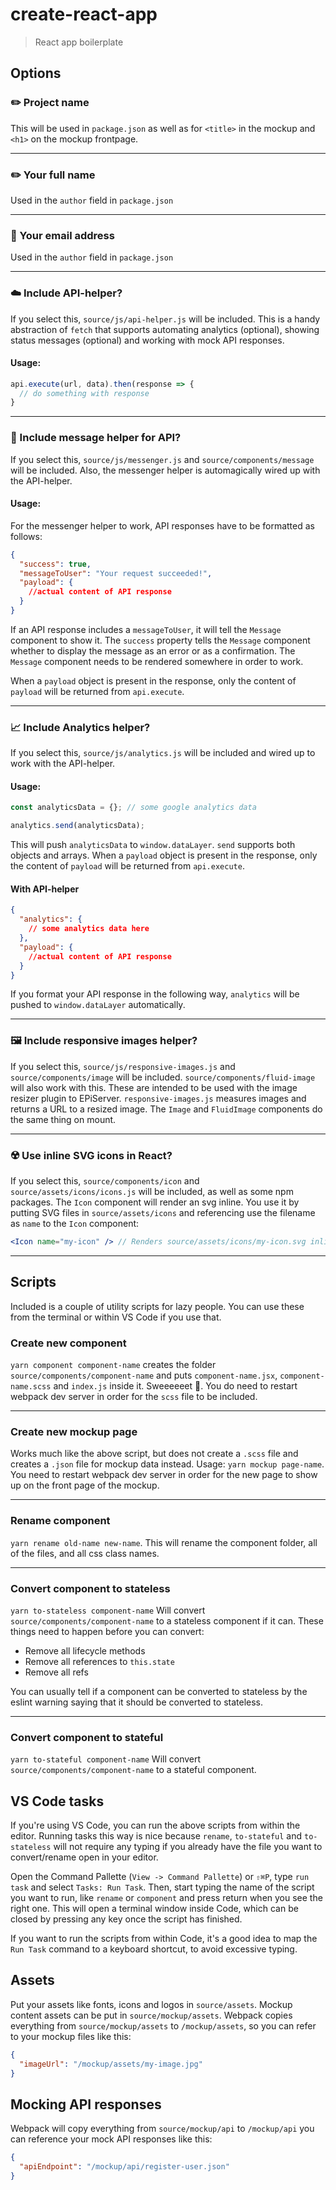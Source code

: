 # create-react-app

>React app boilerplate

<!--
## Steps
1. `npm install -g @creuna/create-react-app`
1. `cd` to project folder
1. `@creuna/create-react-app`
1. answer all the questions
1. `yarn`
1. `yarn dev`
-->

## Options

### ✏️ Project name
This will be used in `package.json` as well as for `<title>` in the mockup and `<h1>` on the mockup frontpage.

---

### ✏️ Your full name
Used in the `author` field in `package.json`

---

### 💌 Your email address
Used in the `author` field in `package.json`

---

### ☁️ Include API-helper?
If you select this, `source/js/api-helper.js` will be included. This is a handy abstraction of `fetch` that supports automating analytics (optional), showing status messages (optional) and working with mock API responses.

#### Usage:
```js
api.execute(url, data).then(response => {
  // do something with response
}
```

---

### 💬 Include message helper for API?
If you select this, `source/js/messenger.js` and `source/components/message` will be included. Also, the messenger helper is automagically wired up with the API-helper.

#### Usage:
For the messenger helper to work, API responses have to be formatted as follows:

```json
{
  "success": true,
  "messageToUser": "Your request succeeded!",
  "payload": {
    //actual content of API response
  }
}
```

If an API response includes a `messageToUser`, it will tell the `Message` component to show it. The `success` property tells the `Message` component whether to display the message as an error or as a confirmation. The `Message` component needs to be rendered somewhere in order to work.

When a `payload` object is present in the response, only the content of `payload` will be returned from `api.execute`.

---

### 📈 Include Analytics helper?
If you select this, `source/js/analytics.js` will be included and wired up to work with the API-helper. 

#### Usage:
```js
const analyticsData = {}; // some google analytics data

analytics.send(analyticsData);
```

This will push `analyticsData` to `window.dataLayer`. `send` supports both objects and arrays. When a `payload` object is present in the response, only the content of `payload` will be returned from `api.execute`.

#### With API-helper

```json
{
  "analytics": {
    // some analytics data here
  },
  "payload": {
    //actual content of API response
  }
}
```

If you format your API response in the following way, `analytics` will be pushed to `window.dataLayer` automatically.

---

### 🖼️ Include responsive images helper?
If you select this, `source/js/responsive-images.js` and `source/components/image` will be included. `source/components/fluid-image` will also work with this. These are intended to be used with the image resizer plugin to EPiServer. `responsive-images.js` measures images and returns a URL to a resized image. The `Image` and `FluidImage` components do the same thing on mount.

---

### ☢️ Use inline SVG icons in React?
If you select this, `source/components/icon` and `source/assets/icons/icons.js` will be included, as well as some npm packages. The `Icon` component will render an svg inline. You use it by putting SVG files in `source/assets/icons` and referencing use the filename as `name` to the `Icon` component:

```jsx
<Icon name="my-icon" /> // Renders source/assets/icons/my-icon.svg inline
```

---

## Scripts
Included is a couple of utility scripts for lazy people. You can use these from the terminal or within VS Code if you use that.

### Create new component

`yarn component component-name` creates the folder `source/components/component-name` and puts `component-name.jsx`, `component-name.scss` and `index.js` inside it. Sweeeeeet 🤩. You do need to restart webpack dev server in order for the `scss` file to be included.

---

### Create new mockup page
Works much like the above script, but does not create a `.scss` file and creates a `.json` file for mockup data instead. Usage: `yarn mockup page-name`. You need to restart webpack dev server in order for the new page to show up on the front page of the mockup.

---

### Rename component
`yarn rename old-name new-name`. This will rename the component folder, all of the files, and all css class names.

---

### Convert component to stateless
`yarn to-stateless component-name` Will convert `source/components/component-name` to a stateless component if it can. These things need to happen before you can convert:

* Remove all lifecycle methods
* Remove all references to `this.state`
* Remove all refs

You can usually tell if a component can be converted to stateless by the eslint warning saying that it should be converted to stateless.

---

### Convert component to stateful
`yarn to-stateful component-name` Will convert `source/components/component-name` to a stateful component.

## VS Code tasks
If you're using VS Code, you can run the above scripts from within the editor. Running tasks this way is nice because `rename`, `to-stateful` and `to-stateless` will not require any typing if you already have the file you want to convert/rename open in your editor.

Open the Command Pallette (`View -> Command Pallette`) or `⇧⌘P`, type `run task` and select `Tasks: Run Task`. Then, start typing the name of the script you want to run, like `rename` or `component` and press return when you see the right one. This will open a terminal window inside Code, which can be closed by pressing any key once the script has finished.

If you want to run the scripts from within Code, it's a good idea to map the `Run Task` command to a keyboard shortcut, to avoid excessive typing.

## Assets
Put your assets like fonts, icons and logos in `source/assets`. Mockup content assets can be put in `source/mockup/assets`. Webpack copies everything from `source/mockup/assets` to `/mockup/assets`, so you can refer to your mockup files like this:

```json
{
  "imageUrl": "/mockup/assets/my-image.jpg"
}
```

## Mocking API responses
Webpack will copy everything from `source/mockup/api` to `/mockup/api` you can reference your mock API responses like this:

```json
{
  "apiEndpoint": "/mockup/api/register-user.json"
}
```